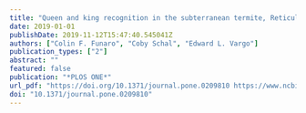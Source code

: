 ```yaml
---
title: "Queen and king recognition in the subterranean termite, Reticulitermes flavipes: evidence for royal recognition pheromones"
date: 2019-01-01
publishDate: 2019-11-12T15:47:40.545041Z
authors: ["Colin F. Funaro", "Coby Schal", "Edward L. Vargo"]
publication_types: ["2"]
abstract: ""
featured: false
publication: "*PLOS ONE*"
url_pdf: "https://doi.org/10.1371/journal.pone.0209810 https://www.ncbi.nlm.nih.gov/pmc/articles/PMC6542537/pdf/pone.0209810.pdf"
doi: "10.1371/journal.pone.0209810"
---
```


